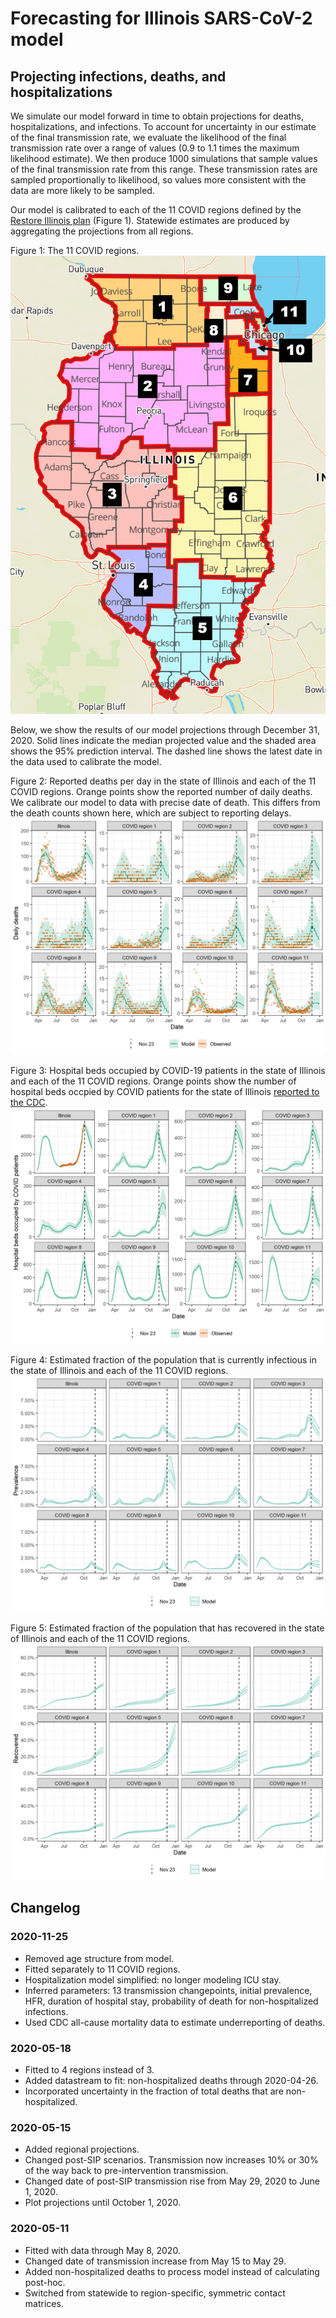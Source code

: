 # Forecasting for Illinois SARS-CoV-2 model

## Projecting infections, deaths, and hospitalizations

We simulate our model forward in time to obtain projections for deaths, hospitalizations, and infections.
To account for uncertainty in our estimate of the final transmission rate, we evaluate the likelihood of the final transmission rate over a range of values (0.9 to 1.1 times the maximum likelihood estimate).
We then produce 1000 simulations that sample values of the final transmission rate from this range. 
These transmission rates are sampled proportionally to likelihood, so values more consistent with the data are more likely to be sampled.  

Our model is calibrated to each of the 11 COVID regions defined by the [Restore Illinois plan](https://coronavirus.illinois.gov/s/restore-illinois-introduction) (Figure 1). 
Statewide estimates are produced by aggregating the projections from all regions.

Figure 1: The 11 COVID regions.
![Figure 2](./plots/covid_regions.png)

Below, we show the results of our model projections through December 31, 2020.
Solid lines indicate the median projected value and the shaded area shows the 95% prediction interval. 
The dashed line shows the latest date in the data used to calibrate the model.

Figure 2: Reported deaths per day in the state of Illinois and each of the 11 COVID regions. Orange points show the reported number of daily deaths. We calibrate our model to data with precise date of death. This differs from the death counts shown here, which are subject to reporting delays.
![Figure 2](./plots/uc_deaths.png)

Figure 3: Hospital beds occupied by COVID-19 patients in the state of Illinois and each of the 11 COVID regions. Orange points show the number of hospital beds occpied by COVID patients for the state of Illinois [reported to the CDC](https://healthdata.gov/dataset/covid-19-reported-patient-impact-and-hospital-capacity-state-timeseries).
![Figure 3](./plots/uc_hosp.png)

Figure 4: Estimated fraction of the population that is currently infectious in the state of Illinois and each of the 11 COVID regions. 
![Figure 4](./plots/uc_prevalence.png)

Figure 5: Estimated fraction of the population that has recovered in the state of Illinois and each of the 11 COVID regions.
![Figure 5](./plots/uc_seroprevalence.png)

## Changelog
### 2020-11-25
* Removed age structure from model.
* Fitted separately to 11 COVID regions.
* Hospitalization model simplified: no longer modeling ICU stay.
* Inferred parameters: 13 transmission changepoints, initial prevalence, HFR, duration of hospital stay, probability of death for non-hospitalized infections.
* Used CDC all-cause mortality data to estimate underreporting of deaths.

### 2020-05-18
* Fitted to 4 regions instead of 3.
* Added datastream to fit: non-hospitalized deaths through 2020-04-26.
* Incorporated uncertainty in the fraction of total deaths that are non-hospitalized. 

### 2020-05-15
* Added regional projections.
* Changed post-SIP scenarios. Transmission now increases 10% or 30% of the way back to pre-intervention transmission.
* Changed date of post-SIP transmission rise from May 29, 2020 to June 1, 2020.
* Plot projections until October 1, 2020.

### 2020-05-11
* Fitted with data through May 8, 2020. 
* Changed date of transmission increase from May 15 to May 29.
* Added non-hospitalized deaths to process model instead of calculating post-hoc. 
* Switched from statewide to region-specific, symmetric contact matrices.

